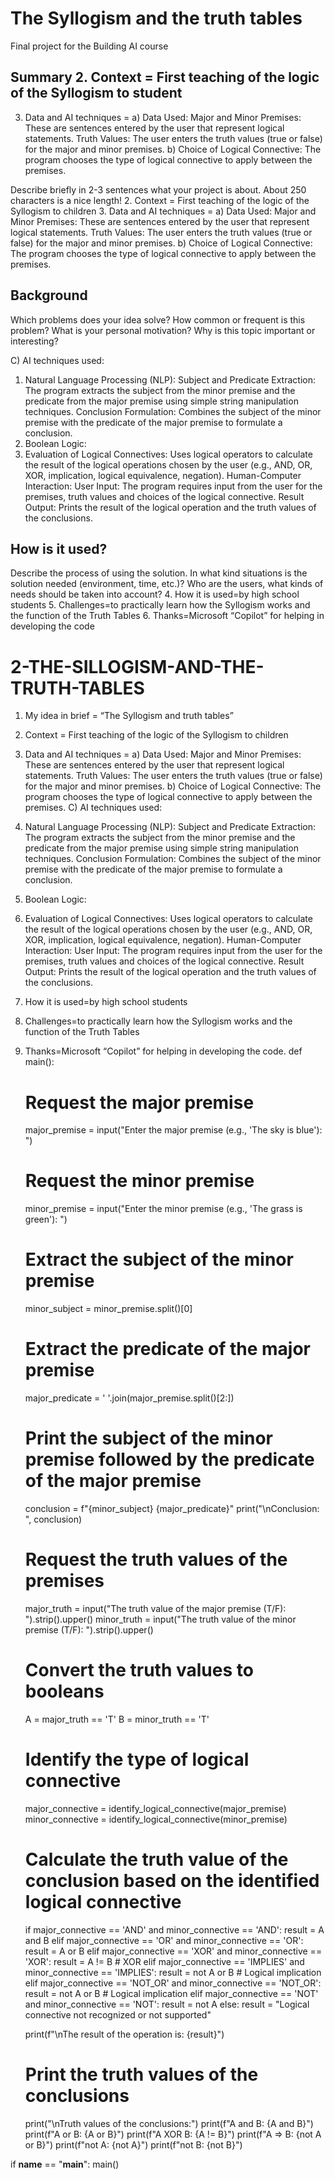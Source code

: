 <!-- This is the markdown template for the final project of the Building AI course, 
created by Reaktor Innovations and University of Helsinki. 
Copy the template, paste it to your GitHub README and edit! -->

# The Syllogism and the truth tables

Final project for the  Building AI course

## Summary 2. Context = First teaching of the logic of the Syllogism to student
3. Data and AI techniques = a) Data Used: Major and Minor Premises: These are sentences entered by the user that represent logical statements.
Truth Values: The user enters the truth values ​​(true or false) for the major and minor premises.
b) Choice of Logical Connective: The program chooses the type of logical connective to apply between the premises.


Describe briefly in 2-3 sentences what your project is about. About 250 characters is a nice length!
2. Context = First teaching of the logic of the Syllogism to children
3. Data and AI techniques = a) Data Used: Major and Minor Premises: These are sentences entered by the user that represent logical statements.
Truth Values: The user enters the truth values ​​(true or false) for the major and minor premises.
b) Choice of Logical Connective: The program chooses the type of logical connective to apply between the premises.


## Background

Which problems does your idea solve? How common or frequent is this problem? What is your personal motivation? Why is this topic important or interesting?

C) AI techniques used:
1. Natural Language Processing (NLP):
Subject and Predicate Extraction: The program extracts the subject from the minor premise and the predicate from the major premise using simple string manipulation techniques.
Conclusion Formulation: Combines the subject of the minor premise with the predicate of the major premise to formulate a conclusion.
2. Boolean Logic:
3. Evaluation of Logical Connectives: Uses logical operators to calculate the result of the logical operations chosen by the user (e.g., AND, OR, XOR, implication, logical equivalence, negation).
Human-Computer Interaction:
User Input: The program requires input from the user for the premises, truth values ​​and choices of the logical connective.
Result Output: Prints the result of the logical operation and the truth values ​​of the conclusions.


## How is it used?

Describe the process of using the solution. In what kind situations is the solution needed (environment, time, etc.)? Who are the users, what kinds of needs should be taken into account?
4. How it is used=by high school students
5. Challenges=to practically learn how the Syllogism works and the function of the Truth Tables
6. Thanks=Microsoft “Copilot” for helping in developing the code



# 2-THE-SILLOGISM-AND-THE-TRUTH-TABLES
1. My idea in brief = “The Syllogism and truth tables”
2. Context = First teaching of the logic of the Syllogism to children
3. Data and AI techniques = a) Data Used: Major and Minor Premises: These are sentences entered by the user that represent logical statements.
Truth Values: The user enters the truth values ​​(true or false) for the major and minor premises.
b) Choice of Logical Connective: The program chooses the type of logical connective to apply between the premises.
C) AI techniques used:
1. Natural Language Processing (NLP):
Subject and Predicate Extraction: The program extracts the subject from the minor premise and the predicate from the major premise using simple string manipulation techniques.
Conclusion Formulation: Combines the subject of the minor premise with the predicate of the major premise to formulate a conclusion.
2. Boolean Logic:
3. Evaluation of Logical Connectives: Uses logical operators to calculate the result of the logical operations chosen by the user (e.g., AND, OR, XOR, implication, logical equivalence, negation).
Human-Computer Interaction:
User Input: The program requires input from the user for the premises, truth values ​​and choices of the logical connective.
Result Output: Prints the result of the logical operation and the truth values ​​of the conclusions.
4. How it is used=by high school students
5. Challenges=to practically learn how the Syllogism works and the function of the Truth Tables
6. Thanks=Microsoft “Copilot” for helping in developing the code.
def main():
    # Request the major premise
    major_premise = input("Enter the major premise (e.g., 'The sky is blue'): ")

    # Request the minor premise
    minor_premise = input("Enter the minor premise (e.g., 'The grass is green'): ")

    # Extract the subject of the minor premise
    minor_subject = minor_premise.split()[0]

    # Extract the predicate of the major premise
    major_predicate = ' '.join(major_premise.split()[2:])
    
    # Print the subject of the minor premise followed by the predicate of the major premise
    conclusion = f"{minor_subject} {major_predicate}"
    print("\nConclusion: ", conclusion)

    # Request the truth values of the premises
    major_truth = input("The truth value of the major premise (T/F): ").strip().upper()
    minor_truth = input("The truth value of the minor premise (T/F): ").strip().upper()

    # Convert the truth values to booleans
    A = major_truth == 'T'
    B = minor_truth == 'T'

    # Identify the type of logical connective
    major_connective = identify_logical_connective(major_premise)
    minor_connective = identify_logical_connective(minor_premise)
    # Calculate the truth value of the conclusion based on the identified logical connective
    if major_connective == 'AND' and minor_connective == 'AND':
        result = A and B
    elif major_connective == 'OR' and minor_connective == 'OR':
        result = A or B
    elif major_connective == 'XOR' and minor_connective == 'XOR':
        result = A != B  # XOR
    elif major_connective == 'IMPLIES' and minor_connective == 'IMPLIES':
        result = not A or B  # Logical implication
    elif major_connective == 'NOT_OR' and minor_connective == 'NOT_OR':
        result = not A or B  # Logical implication
    elif major_connective == 'NOT' and minor_connective == 'NOT':
        result = not A
    else:
        result = "Logical connective not recognized or not supported"

    print(f"\nThe result of the operation is: {result}")

    # Print the truth values of the conclusions
    print("\nTruth values of the conclusions:")
    print(f"A and B: {A and B}")
    print(f"A or B: {A or B}")
    print(f"A XOR B: {A != B}")
    print(f"A => B: {not A or B}")
    print(f"not A: {not A}")
    print(f"not B: {not B}")

if __name__ == "__main__":
    main()
